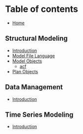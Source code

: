 # Table of contents

* [Home](README.md)

## Structural Modeling

* [Introduction](structural-modeling/introduction.md)
* [Model File Language](structural-modeling/model-file-language.md)
* [Model Objects](structural-modeling/model-objects/README.md)
  <!--- Start Model --->
  * [acf](structural-modeling/model-objects/acf.md) 
  <!--- End Model --->
* [Plan Objects](structural-modeling/plan-objects.md)

## Data Management

* [Introduction](data-management/introduction.md)

## Time Series Modeling

* [Introduction](time-series-modeling/introduction.md)

